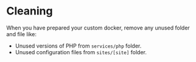 # Cleaning

When you have prepared your custom docker, remove any unused folder and file like:

* Unused versions of PHP from `services/php` folder.
* Unused configuration files from `sites/[site]` folder.